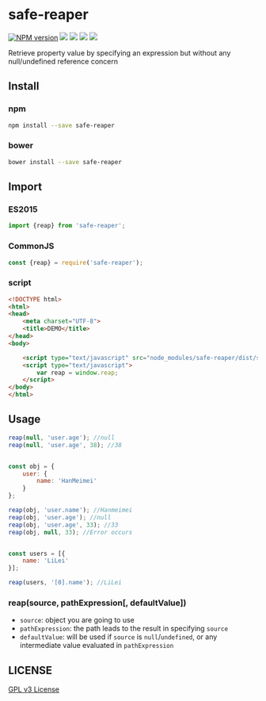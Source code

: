 safe-reaper
================

[![NPM version][npm-image]][npm-url]
![][travis-url]
![][david-url]
![][dt-url]
![][license-url]

Retrieve property value by specifying an expression but without any null/undefined reference concern

## Install ##

### npm ###

```bash
npm install --save safe-reaper
```

### bower ###

```bash
bower install --save safe-reaper
```

## Import ##

### ES2015 ###

```javascript
import {reap} from 'safe-reaper';
```

### CommonJS ###

```javascript
const {reap} = require('safe-reaper');
```

### script ###

```html
<!DOCTYPE html>
<html>
<head>
    <meta charset="UTF-8">
    <title>DEMO</title>
</head>
<body>

    <script type="text/javascript" src="node_modules/safe-reaper/dist/safereaper.min.js"></script>
    <script type="text/javascript">
        var reap = window.reap;
    </script>
</body>
</html>
```

## Usage ##

```javascript
reap(null, 'user.age'); //null
reap(null, 'user.age', 38); //38


const obj = {
    user: {
        name: 'HanMeimei'
    }
};

reap(obj, 'user.name'); //Hanmeimei
reap(obj, 'user.age'); //null
reap(obj, 'user.age', 33); //33
reap(obj, null, 33); //Error occurs


const users = [{
    name: 'LiLei'
}];

reap(users, '[0].name'); //LiLei
```

### reap(source, pathExpression[, defaultValue]) ###

- `source`: object you are going to use
- `pathExpression`: the path leads to the result in specifying `source`
- `defaultValue`: will be used if `source` is `null`/`undefined`, or any intermediate value evaluated in `pathExpression`


## LICENSE ##

[GPL v3 License](https://raw.githubusercontent.com/leftstick/safe-reaper/master/LICENSE)


[npm-url]: https://npmjs.org/package/safe-reaper
[npm-image]: https://badge.fury.io/js/safe-reaper.png
[travis-url]:https://api.travis-ci.org/leftstick/safe-reaper.svg?branch=master
[david-url]: https://david-dm.org/leftstick/safe-reaper.png
[dt-url]:https://img.shields.io/npm/dt/safe-reaper.svg
[license-url]:https://img.shields.io/npm/l/safe-reaper.svg
